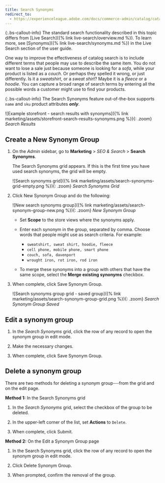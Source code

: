 ```yaml
---
title: Search Synonyms
redirect_to:
  - https://experienceleague.adobe.com/docs/commerce-admin/catalog/catalog/search/search-terms.html#search-synonyms
---
```


{:.bs-callout-info}
The standard search functionality described in this topic differs from [Live Search]({% link live-search/overview.md %}). To learn more, see [Synonyms]({% link live-search/synonyms.md %}) in the Live Search section of the user guide.

One way to improve the effectiveness of catalog search is to include different terms that people may use to describe the same item. You do not want to lose a sale just because someone is looking for a _sofa_, while your product is listed as a _couch_. Or perhaps they spelled it wrong, or just differently. Is it a _sweatshirt_, or a _sweat shirt_? Maybe it is a _fleece_ or a _hoodie_. You can capture a broad range of search terms by entering all the possible words a customer might use to find your products.

{:.bs-callout-info}
The Search Synonyms feature out-of-the-box supports `name` and `sku` product attributes **_only_**.

![Example storefront - search results with synonyms]({% link marketing/assets/storefront-search-results-synonyms.png %}){: .zoom}
_Search Results_

## Create a New Synonym Group

1. On the _Admin_ sidebar, go to **Marketing** > _SEO & Search_ > **Search Synonyms**.

   The Search Synonyms grid appears. If this is the first time you have used search synonyms, the grid will be empty.

    ![Search synonyms grid]({% link marketing/assets/search-synonyms-grid-empty.png %}){: .zoom}
    _Search Synonyms Grid_

1. Click <span class="btn">New Synonym Group</span> and do the following:

    ![New search synonyms group]({% link marketing/assets/search-synonym-group-new.png %}){: .zoom}
    _New Synonym Group_

   - Set **Scope** to the store views where the synonyms apply.

   - Enter each synonym in the group, separated by comma. Choose words that people might use as search criteria. For example:

      - `sweatshirt, sweat shirt, hoodie, fleece`
      - `cell phone, mobile phone, smart phone`
      - `couch, sofa, davenport`
      - `wrought iron, rot iron, rod iron`

   - To merge these synonyms into a group with others that have the same scope, select the **Merge existing synonyms** checkbox.

1. When complete, click <span class="btn">Save Synonym Group</span>.

    ![Search synonyms group grid - saved group]({% link marketing/assets/search-synonym-group-grid.png %}){: .zoom}
    _Search Synonym Group Saved_

## Edit a synonym group

1. In the _Search Synonyms_ grid, click the row of any record to open the synonym group in edit mode.

1. Make the necessary changes.

1. When complete, click <span class="btn">Save Synonym Group</span>.

## Delete a synonym group

There are two methods for deleting a synonym group---from the grid and on the edit page.

**Method 1:** In the Search Synonyms grid

1. In the _Search Synonyms_ grid, select the checkbox of the group to be deleted.

1. In the upper-left corner of the list, set **Actions** to `Delete`.

1. When complete, click <span class="btn">Submit</span>.

**Method 2:** On the Edit a Synonym Group page

1. In the Search Synonyms grid, click the row of any record to open the synonym group in edit mode.

1. Click <span class="btn">Delete Synonym Group</span>.

1. When prompted, confirm the removal of the group.